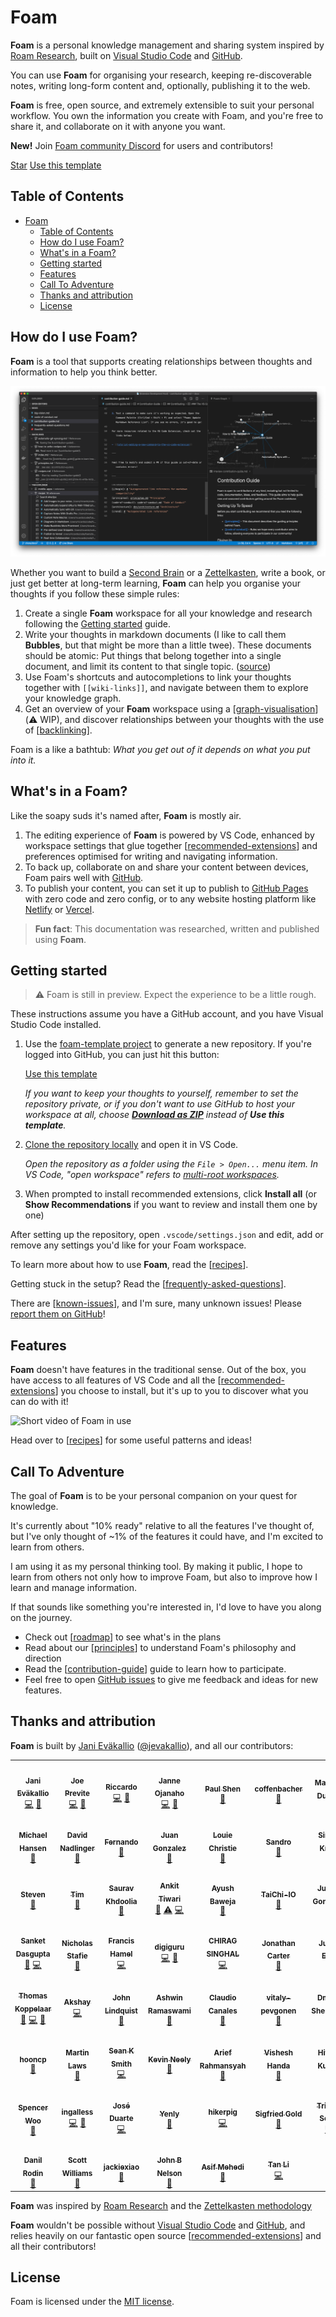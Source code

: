 # Foam

**Foam** is a personal knowledge management and sharing system inspired by [Roam Research](https://roamresearch.com/), built on [Visual Studio Code](https://code.visualstudio.com/) and [GitHub](https://github.com/).

You can use **Foam** for organising your research, keeping re-discoverable notes, writing long-form content and, optionally, publishing it to the web.

**Foam** is free, open source, and extremely extensible to suit your personal workflow. You own the information you create with Foam, and you're free to share it, and collaborate on it with anyone you want.

<p class="announcement">
  <b>New!</b> Join <a href="https://discord.gg/rtdZKgj" target="_blank">Foam community Discord</a> for users and contributors!
</p>

<div class="website-only">
    <a class="github-button" href="https://github.com/foambubble/foam" data-icon="octicon-star" data-size="large" data-show-count="true" aria-label="Star foambubble/foam on GitHub">Star</a>
    <a class="github-button" href="https://github.com/foambubble/foam-template" data-icon="octicon-repo-template" data-size="large" aria-label="Use this template foambubble/foam-template on GitHub">Use this template</a>
</div>

## Table of Contents

- [Foam](#foam)
  - [Table of Contents](#table-of-contents)
  - [How do I use Foam?](#how-do-i-use-foam)
  - [What's in a Foam?](#whats-in-a-foam)
  - [Getting started](#getting-started)
  - [Features](#features)
  - [Call To Adventure](#call-to-adventure)
  - [Thanks and attribution](#thanks-and-attribution)
  - [License](#license)

## How do I use Foam?

**Foam** is a tool that supports creating relationships between thoughts and information to help you think better.

![Foam kitchen sink, showing a few of the key features](assets/images/foam-features-dark-mode-demo.png)

Whether you want to build a [Second Brain](https://www.buildingasecondbrain.com/) or a [Zettelkasten](https://zettelkasten.de/posts/overview/), write a book, or just get better at long-term learning, **Foam** can help you organise your thoughts if you follow these simple rules:

1. Create a single **Foam** workspace for all your knowledge and research following the [Getting started](#getting-started) guide.
2. Write your thoughts in markdown documents (I like to call them **Bubbles**, but that might be more than a little twee). These documents should be atomic: Put things that belong together into a single document, and limit its content to that single topic. ([source](https://zettelkasten.de/posts/overview/#principles))
3. Use Foam's shortcuts and autocompletions to link your thoughts together with `[[wiki-links]]`, and navigate between them to explore your knowledge graph.
4. Get an overview of your **Foam** workspace using a [[graph-visualisation]] (⚠️ WIP), and discover relationships between your thoughts with the use of [[backlinking]].

Foam is a like a bathtub: _What you get out of it depends on what you put into it._

## What's in a Foam?

Like the soapy suds it's named after, **Foam** is mostly air.

1. The editing experience of **Foam** is powered by VS Code, enhanced by workspace settings that glue together [[recommended-extensions]] and preferences optimised for writing and navigating information.
2. To back up, collaborate on and share your content between devices, Foam pairs well with [GitHub](http://github.com/).
3. To publish your content, you can set it up to publish to [GitHub Pages](https://pages.github.com/) with zero code and zero config, or to any website hosting platform like [Netlify](http://netlify.com/) or [Vercel](https://vercel.com).

> **Fun fact**: This documentation was researched, written and published using **Foam**.

## Getting started

> ⚠️ Foam is still in preview. Expect the experience to be a little rough.

These instructions assume you have a GitHub account, and you have Visual Studio Code installed.

1. Use the [foam-template project](https://github.com/foambubble/foam-template) to generate a new repository. If you're logged into GitHub, you can just hit this button:

   <a class="github-button" href="https://github.com/foambubble/foam-template/generate" data-icon="octicon-repo-template" data-size="large" aria-label="Use this template foambubble/foam-template on GitHub">Use this template</a>

   *If you want to keep your thoughts to yourself, remember to set the repository private, or if you don't want to use GitHub to host your workspace at all, choose [**Download as ZIP**](https://github.com/foambubble/foam-template/archive/master.zip) instead of **Use this template**.*

2. [Clone the repository locally](https://help.github.com/en/github/creating-cloning-and-archiving-repositories/cloning-a-repository) and open it in VS Code.

    *Open the repository as a folder using the `File > Open...` menu item. In VS Code, "open workspace" refers to [multi-root workspaces](https://code.visualstudio.com/docs/editor/multi-root-workspaces).*

3. When prompted to install recommended extensions, click **Install all** (or **Show Recommendations** if you want to review and install them one by one)

After setting up the repository, open `.vscode/settings.json` and edit, add or remove any settings you'd like for your Foam workspace.

To learn more about how to use **Foam**, read the [[recipes]].

Getting stuck in the setup? Read the [[frequently-asked-questions]].

There are [[known-issues]], and I'm sure, many unknown issues! Please [report them on GitHub](http://github.com/foambubble/foam/issues)!

## Features

**Foam** doesn't have features in the traditional sense. Out of the box, you have access to all features of VS Code and all the [[recommended-extensions]] you choose to install, but it's up to you to discover what you can do with it!

![Short video of Foam in use](assets/images/foam-navigation-demo.gif)

Head over to [[recipes]] for some useful patterns and ideas!

## Call To Adventure

The goal of **Foam** is to be your personal companion on your quest for knowledge.

It's currently about "10% ready" relative to all the features I've thought of, but I've only thought of ~1% of the features it could have, and I'm excited to learn from others.

I am using it as my personal thinking tool. By making it public, I hope to learn from others not only how to improve Foam, but also to improve how I learn and manage information.

If that sounds like something you're interested in, I'd love to have you along on the journey.

- Check out [[roadmap]] to see what's in the plans
- Read about our [[principles]] to understand Foam's philosophy and direction
- Read the [[contribution-guide]] guide to learn how to participate.
- Feel free to open [GitHub issues](https://github.com/foambubble/foam/issues) to give me feedback and ideas for new features.

## Thanks and attribution

**Foam** is built by [Jani Eväkallio](https://github.com/jevakallio) ([@jevakallio](https://twitter.com/jevakallio)), and all our contributors:

<!-- ALL-CONTRIBUTORS-LIST:START - Do not remove or modify this section -->
<!-- prettier-ignore-start -->
<!-- markdownlint-disable -->
<table>
  <tr>
    <td align="center"><a href="https://jevakallio.dev/"><img src="https://avatars1.githubusercontent.com/u/1203949?v=4" width="60px;" alt=""/><br /><sub><b>Jani Eväkallio</b></sub></a><br /><a href="https://github.com/foambubble/foam/commits?author=jevakallio" title="Code">💻</a> <a href="https://github.com/foambubble/foam/commits?author=jevakallio" title="Documentation">📖</a></td>
    <td align="center"><a href="https://joeprevite.com/"><img src="https://avatars3.githubusercontent.com/u/3806031?v=4" width="60px;" alt=""/><br /><sub><b>Joe Previte</b></sub></a><br /><a href="https://github.com/foambubble/foam/commits?author=jsjoeio" title="Code">💻</a> <a href="https://github.com/foambubble/foam/commits?author=jsjoeio" title="Documentation">📖</a></td>
    <td align="center"><a href="https://github.com/riccardoferretti"><img src="https://avatars3.githubusercontent.com/u/457005?v=4" width="60px;" alt=""/><br /><sub><b>Riccardo</b></sub></a><br /><a href="https://github.com/foambubble/foam/commits?author=riccardoferretti" title="Code">💻</a> <a href="https://github.com/foambubble/foam/commits?author=riccardoferretti" title="Documentation">📖</a></td>
    <td align="center"><a href="http://ojanaho.com/"><img src="https://avatars0.githubusercontent.com/u/2180090?v=4" width="60px;" alt=""/><br /><sub><b>Janne Ojanaho</b></sub></a><br /><a href="https://github.com/foambubble/foam/commits?author=jojanaho" title="Code">💻</a> <a href="https://github.com/foambubble/foam/commits?author=jojanaho" title="Documentation">📖</a></td>
    <td align="center"><a href="http://bypaulshen.com/"><img src="https://avatars3.githubusercontent.com/u/2266187?v=4" width="60px;" alt=""/><br /><sub><b>Paul Shen</b></sub></a><br /><a href="https://github.com/foambubble/foam/commits?author=paulshen" title="Documentation">📖</a></td>
    <td align="center"><a href="https://github.com/coffenbacher"><img src="https://avatars0.githubusercontent.com/u/245867?v=4" width="60px;" alt=""/><br /><sub><b>coffenbacher</b></sub></a><br /><a href="https://github.com/foambubble/foam/commits?author=coffenbacher" title="Documentation">📖</a></td>
    <td align="center"><a href="https://mathieu.dutour.me/"><img src="https://avatars2.githubusercontent.com/u/3254314?v=4" width="60px;" alt=""/><br /><sub><b>Mathieu Dutour</b></sub></a><br /><a href="https://github.com/foambubble/foam/commits?author=mathieudutour" title="Documentation">📖</a></td>
  </tr>
  <tr>
    <td align="center"><a href="https://github.com/presidentelect"><img src="https://avatars2.githubusercontent.com/u/1242300?v=4" width="60px;" alt=""/><br /><sub><b>Michael Hansen</b></sub></a><br /><a href="https://github.com/foambubble/foam/commits?author=presidentelect" title="Documentation">📖</a></td>
    <td align="center"><a href="http://klickverbot.at/"><img src="https://avatars1.githubusercontent.com/u/19335?v=4" width="60px;" alt=""/><br /><sub><b>David Nadlinger</b></sub></a><br /><a href="https://github.com/foambubble/foam/commits?author=dnadlinger" title="Documentation">📖</a></td>
    <td align="center"><a href="https://pluckd.co/"><img src="https://avatars2.githubusercontent.com/u/20598571?v=4" width="60px;" alt=""/><br /><sub><b>Fernando</b></sub></a><br /><a href="https://github.com/foambubble/foam/commits?author=MrCordeiro" title="Documentation">📖</a></td>
    <td align="center"><a href="https://github.com/jfgonzalez7"><img src="https://avatars3.githubusercontent.com/u/58857736?v=4" width="60px;" alt=""/><br /><sub><b>Juan Gonzalez</b></sub></a><br /><a href="https://github.com/foambubble/foam/commits?author=jfgonzalez7" title="Documentation">📖</a></td>
    <td align="center"><a href="http://www.louiechristie.com/"><img src="https://avatars1.githubusercontent.com/u/6807448?v=4" width="60px;" alt=""/><br /><sub><b>Louie Christie</b></sub></a><br /><a href="https://github.com/foambubble/foam/commits?author=louiechristie" title="Documentation">📖</a></td>
    <td align="center"><a href="https://supersandro.de/"><img src="https://avatars2.githubusercontent.com/u/7258858?v=4" width="60px;" alt=""/><br /><sub><b>Sandro</b></sub></a><br /><a href="https://github.com/foambubble/foam/commits?author=SuperSandro2000" title="Documentation">📖</a></td>
    <td align="center"><a href="https://github.com/Skn0tt"><img src="https://avatars1.githubusercontent.com/u/14912729?v=4" width="60px;" alt=""/><br /><sub><b>Simon Knott</b></sub></a><br /><a href="https://github.com/foambubble/foam/commits?author=Skn0tt" title="Documentation">📖</a></td>
  </tr>
  <tr>
    <td align="center"><a href="https://styfle.dev/"><img src="https://avatars1.githubusercontent.com/u/229881?v=4" width="60px;" alt=""/><br /><sub><b>Steven</b></sub></a><br /><a href="https://github.com/foambubble/foam/commits?author=styfle" title="Documentation">📖</a></td>
    <td align="center"><a href="https://github.com/Georift"><img src="https://avatars2.githubusercontent.com/u/859430?v=4" width="60px;" alt=""/><br /><sub><b>Tim</b></sub></a><br /><a href="https://github.com/foambubble/foam/commits?author=Georift" title="Documentation">📖</a></td>
    <td align="center"><a href="https://github.com/sauravkhdoolia"><img src="https://avatars1.githubusercontent.com/u/34188267?v=4" width="60px;" alt=""/><br /><sub><b>Saurav Khdoolia</b></sub></a><br /><a href="https://github.com/foambubble/foam/commits?author=sauravkhdoolia" title="Documentation">📖</a></td>
    <td align="center"><a href="https://anku.netlify.com/"><img src="https://avatars1.githubusercontent.com/u/22813027?v=4" width="60px;" alt=""/><br /><sub><b>Ankit Tiwari</b></sub></a><br /><a href="https://github.com/foambubble/foam/commits?author=anku255" title="Documentation">📖</a> <a href="https://github.com/foambubble/foam/commits?author=anku255" title="Tests">⚠️</a> <a href="https://github.com/foambubble/foam/commits?author=anku255" title="Code">💻</a></td>
    <td align="center"><a href="https://github.com/ayushbaweja"><img src="https://avatars1.githubusercontent.com/u/44344063?v=4" width="60px;" alt=""/><br /><sub><b>Ayush Baweja</b></sub></a><br /><a href="https://github.com/foambubble/foam/commits?author=ayushbaweja" title="Documentation">📖</a></td>
    <td align="center"><a href="https://github.com/TaiChi-IO"><img src="https://avatars3.githubusercontent.com/u/65092992?v=4" width="60px;" alt=""/><br /><sub><b>TaiChi-IO</b></sub></a><br /><a href="https://github.com/foambubble/foam/commits?author=TaiChi-IO" title="Documentation">📖</a></td>
    <td align="center"><a href="https://github.com/juanfrank77"><img src="https://avatars1.githubusercontent.com/u/12146882?v=4" width="60px;" alt=""/><br /><sub><b>Juan F Gonzalez </b></sub></a><br /><a href="https://github.com/foambubble/foam/commits?author=juanfrank77" title="Documentation">📖</a></td>
  </tr>
  <tr>
    <td align="center"><a href="https://sanketdg.github.io"><img src="https://avatars3.githubusercontent.com/u/8980971?v=4" width="60px;" alt=""/><br /><sub><b>Sanket Dasgupta</b></sub></a><br /><a href="https://github.com/foambubble/foam/commits?author=SanketDG" title="Documentation">📖</a> <a href="https://github.com/foambubble/foam/commits?author=SanketDG" title="Code">💻</a></td>
    <td align="center"><a href="https://github.com/nstafie"><img src="https://avatars1.githubusercontent.com/u/10801854?v=4" width="60px;" alt=""/><br /><sub><b>Nicholas Stafie</b></sub></a><br /><a href="https://github.com/foambubble/foam/commits?author=nstafie" title="Documentation">📖</a></td>
    <td align="center"><a href="https://github.com/francishamel"><img src="https://avatars3.githubusercontent.com/u/36383308?v=4" width="60px;" alt=""/><br /><sub><b>Francis Hamel</b></sub></a><br /><a href="https://github.com/foambubble/foam/commits?author=francishamel" title="Code">💻</a></td>
    <td align="center"><a href="http://digiguru.co.uk"><img src="https://avatars1.githubusercontent.com/u/619436?v=4" width="60px;" alt=""/><br /><sub><b>digiguru</b></sub></a><br /><a href="https://github.com/foambubble/foam/commits?author=digiguru" title="Code">💻</a> <a href="https://github.com/foambubble/foam/commits?author=digiguru" title="Documentation">📖</a></td>
    <td align="center"><a href="https://github.com/chirag-singhal"><img src="https://avatars3.githubusercontent.com/u/42653703?v=4" width="60px;" alt=""/><br /><sub><b>CHIRAG SINGHAL</b></sub></a><br /><a href="https://github.com/foambubble/foam/commits?author=chirag-singhal" title="Code">💻</a></td>
    <td align="center"><a href="https://github.com/lostintangent"><img src="https://avatars3.githubusercontent.com/u/116461?v=4" width="60px;" alt=""/><br /><sub><b>Jonathan Carter</b></sub></a><br /><a href="https://github.com/foambubble/foam/commits?author=lostintangent" title="Documentation">📖</a></td>
    <td align="center"><a href="https://www.synesthesia.co.uk"><img src="https://avatars3.githubusercontent.com/u/181399?v=4" width="60px;" alt=""/><br /><sub><b>Julian Elve</b></sub></a><br /><a href="https://github.com/foambubble/foam/commits?author=synesthesia" title="Documentation">📖</a></td>
  </tr>
  <tr>
    <td align="center"><a href="https://github.com/thomaskoppelaar"><img src="https://avatars3.githubusercontent.com/u/36331365?v=4" width="60px;" alt=""/><br /><sub><b>Thomas Koppelaar</b></sub></a><br /><a href="#question-thomaskoppelaar" title="Answering Questions">💬</a> <a href="https://github.com/foambubble/foam/commits?author=thomaskoppelaar" title="Code">💻</a> <a href="#userTesting-thomaskoppelaar" title="User Testing">📓</a></td>
    <td align="center"><a href="http://www.akshaymehra.com"><img src="https://avatars1.githubusercontent.com/u/8671497?v=4" width="60px;" alt=""/><br /><sub><b>Akshay</b></sub></a><br /><a href="https://github.com/foambubble/foam/commits?author=MehraAkshay" title="Code">💻</a></td>
    <td align="center"><a href="http://johnlindquist.com"><img src="https://avatars0.githubusercontent.com/u/36073?v=4" width="60px;" alt=""/><br /><sub><b>John Lindquist</b></sub></a><br /><a href="https://github.com/foambubble/foam/commits?author=johnlindquist" title="Documentation">📖</a></td>
    <td align="center"><a href="https://ashwin.run/"><img src="https://avatars2.githubusercontent.com/u/1689183?v=4" width="60px;" alt=""/><br /><sub><b>Ashwin Ramaswami</b></sub></a><br /><a href="https://github.com/foambubble/foam/commits?author=epicfaace" title="Documentation">📖</a></td>
    <td align="center"><a href="https://github.com/Klaudioz"><img src="https://avatars1.githubusercontent.com/u/632625?v=4" width="60px;" alt=""/><br /><sub><b>Claudio Canales</b></sub></a><br /><a href="https://github.com/foambubble/foam/commits?author=Klaudioz" title="Documentation">📖</a></td>
    <td align="center"><a href="https://github.com/vitaly-pevgonen"><img src="https://avatars0.githubusercontent.com/u/6272738?v=4" width="60px;" alt=""/><br /><sub><b>vitaly-pevgonen</b></sub></a><br /><a href="https://github.com/foambubble/foam/commits?author=vitaly-pevgonen" title="Documentation">📖</a></td>
    <td align="center"><a href="https://dshemetov.github.io"><img src="https://avatars0.githubusercontent.com/u/1810426?v=4" width="60px;" alt=""/><br /><sub><b>Dmitry Shemetov</b></sub></a><br /><a href="https://github.com/foambubble/foam/commits?author=dshemetov" title="Documentation">📖</a></td>
  </tr>
  <tr>
    <td align="center"><a href="https://github.com/hooncp"><img src="https://avatars1.githubusercontent.com/u/48883554?v=4" width="60px;" alt=""/><br /><sub><b>hooncp</b></sub></a><br /><a href="https://github.com/foambubble/foam/commits?author=hooncp" title="Documentation">📖</a></td>
    <td align="center"><a href="http://rt-canada.ca"><img src="https://avatars1.githubusercontent.com/u/13721239?v=4" width="60px;" alt=""/><br /><sub><b>Martin Laws</b></sub></a><br /><a href="https://github.com/foambubble/foam/commits?author=martinlaws" title="Documentation">📖</a></td>
    <td align="center"><a href="http://seanksmith.me"><img src="https://avatars3.githubusercontent.com/u/2085441?v=4" width="60px;" alt=""/><br /><sub><b>Sean K Smith</b></sub></a><br /><a href="https://github.com/foambubble/foam/commits?author=sksmith" title="Code">💻</a></td>
    <td align="center"><a href="https://www.linkedin.com/in/kevin-neely/"><img src="https://avatars1.githubusercontent.com/u/37545028?v=4" width="60px;" alt=""/><br /><sub><b>Kevin Neely</b></sub></a><br /><a href="https://github.com/foambubble/foam/commits?author=kneely" title="Documentation">📖</a></td>
    <td align="center"><a href="https://ariefrahmansyah.dev"><img src="https://avatars3.githubusercontent.com/u/8122852?v=4" width="60px;" alt=""/><br /><sub><b>Arief Rahmansyah</b></sub></a><br /><a href="https://github.com/foambubble/foam/commits?author=ariefrahmansyah" title="Documentation">📖</a></td>
    <td align="center"><a href="http://vhanda.in"><img src="https://avatars2.githubusercontent.com/u/426467?v=4" width="60px;" alt=""/><br /><sub><b>Vishesh Handa</b></sub></a><br /><a href="https://github.com/foambubble/foam/commits?author=vHanda" title="Documentation">📖</a></td>
    <td align="center"><a href="http://www.linkedin.com/in/heroichitesh"><img src="https://avatars3.githubusercontent.com/u/37622734?v=4" width="60px;" alt=""/><br /><sub><b>Hitesh Kumar</b></sub></a><br /><a href="https://github.com/foambubble/foam/commits?author=HeroicHitesh" title="Documentation">📖</a></td>
  </tr>
  <tr>
    <td align="center"><a href="https://spencerwoo.com"><img src="https://avatars2.githubusercontent.com/u/32114380?v=4" width="60px;" alt=""/><br /><sub><b>Spencer Woo</b></sub></a><br /><a href="https://github.com/foambubble/foam/commits?author=spencerwooo" title="Documentation">📖</a></td>
    <td align="center"><a href="https://ingalless.com"><img src="https://avatars3.githubusercontent.com/u/22981941?v=4" width="60px;" alt=""/><br /><sub><b>ingalless</b></sub></a><br /><a href="https://github.com/foambubble/foam/commits?author=ingalless" title="Code">💻</a> <a href="https://github.com/foambubble/foam/commits?author=ingalless" title="Documentation">📖</a></td>
    <td align="center"><a href="http://jmg-duarte.github.io"><img src="https://avatars2.githubusercontent.com/u/15343819?v=4" width="60px;" alt=""/><br /><sub><b>José Duarte</b></sub></a><br /><a href="https://github.com/foambubble/foam/commits?author=jmg-duarte" title="Code">💻</a></td>
    <td align="center"><a href="https://www.yenly.wtf"><img src="https://avatars1.githubusercontent.com/u/6759658?v=4" width="60px;" alt=""/><br /><sub><b>Yenly</b></sub></a><br /><a href="https://github.com/foambubble/foam/commits?author=yenly" title="Documentation">📖</a></td>
    <td align="center"><a href="https://www.hikerpig.cn"><img src="https://avatars1.githubusercontent.com/u/2259688?v=4" width="60px;" alt=""/><br /><sub><b>hikerpig</b></sub></a><br /><a href="https://github.com/foambubble/foam/commits?author=hikerpig" title="Code">💻</a></td>
    <td align="center"><a href="http://sigfried.org"><img src="https://avatars1.githubusercontent.com/u/1586931?v=4" width="60px;" alt=""/><br /><sub><b>Sigfried Gold</b></sub></a><br /><a href="https://github.com/foambubble/foam/commits?author=Sigfried" title="Documentation">📖</a></td>
    <td align="center"><a href="http://www.tristansokol.com"><img src="https://avatars3.githubusercontent.com/u/867661?v=4" width="60px;" alt=""/><br /><sub><b>Tristan Sokol</b></sub></a><br /><a href="https://github.com/foambubble/foam/commits?author=tristansokol" title="Code">💻</a></td>
  </tr>
  <tr>
    <td align="center"><a href="https://umbrellait.com"><img src="https://avatars0.githubusercontent.com/u/49779373?v=4" width="60px;" alt=""/><br /><sub><b>Danil Rodin</b></sub></a><br /><a href="https://github.com/foambubble/foam/commits?author=umbrellait-danil-rodin" title="Documentation">📖</a></td>
    <td align="center"><a href="https://www.linkedin.com/in/scottjoewilliams/"><img src="https://avatars1.githubusercontent.com/u/2026866?v=4" width="60px;" alt=""/><br /><sub><b>Scott Williams</b></sub></a><br /><a href="https://github.com/foambubble/foam/commits?author=scott-joe" title="Documentation">📖</a></td>
    <td align="center"><a href="https://jackiexiao.github.io/blog"><img src="https://avatars2.githubusercontent.com/u/18050469?v=4" width="60px;" alt=""/><br /><sub><b>jackiexiao</b></sub></a><br /><a href="https://github.com/foambubble/foam/commits?author=Jackiexiao" title="Documentation">📖</a></td>
    <td align="center"><a href="https://generativist.substack.com/"><img src="https://avatars3.githubusercontent.com/u/78835?v=4" width="60px;" alt=""/><br /><sub><b>John B Nelson</b></sub></a><br /><a href="https://github.com/foambubble/foam/commits?author=jbn" title="Documentation">📖</a></td>
    <td align="center"><a href="https://github.com/asifm"><img src="https://avatars2.githubusercontent.com/u/3958387?v=4" width="60px;" alt=""/><br /><sub><b>Asif Mehedi</b></sub></a><br /><a href="https://github.com/foambubble/foam/commits?author=asifm" title="Documentation">📖</a></td>
    <td align="center"><a href="https://github.com/litanlitudan"><img src="https://avatars2.githubusercontent.com/u/4970420?v=4" width="60px;" alt=""/><br /><sub><b>Tan Li</b></sub></a><br /><a href="https://github.com/foambubble/foam/commits?author=litanlitudan" title="Code">💻</a></td>
  </tr>
</table>

<!-- markdownlint-enable -->
<!-- prettier-ignore-end -->
<!-- ALL-CONTRIBUTORS-LIST:END -->

**Foam** was inspired by [Roam Research](https://roamresearch.com/) and the [Zettelkasten methodology](https://zettelkasten.de/posts/overview)

**Foam** wouldn't be possible without [Visual Studio Code](https://code.visualstudio.com/) and [GitHub](https://github.com/), and relies heavily on our fantastic open source [[recommended-extensions]] and all their contributors!

## License

Foam is licensed under the [MIT license](license).

[//begin]: # "Autogenerated link references for markdown compatibility"
[graph-visualisation]: graph-visualisation.md "Graph visualisation"
[backlinking]: backlinking.md "Backlinking"
[recommended-extensions]: recommended-extensions.md "Recommended Extensions"
[recipes]: recipes.md "Recipes"
[frequently-asked-questions]: frequently-asked-questions.md "Frequently Asked Questions"
[known-issues]: known-issues.md "Known Issues"
[roadmap]: roadmap.md "Roadmap"
[principles]: principles.md "Principles"
[contribution-guide]: contribution-guide.md "Contribution Guide"
[//end]: # "Autogenerated link references"
